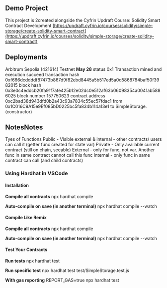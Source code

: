 
## Demo Project
This project is 2created alongside the Cyfrin Updraft Course: Solidity Smart Contract Development
[https://updraft.cyfrin.io/courses/solidity/simple-storage/create-solidity-smart-contract](https://updraft.cyfrin.io/courses/solidity/simple-storage/create-solidity-smart-contract)

## Deployments
Arbitrum Sepolia (421614) Testnet
**May 28**
status	0x1 Transaction mined and execution succeed
transaction hash	0xf666dcddddf87473b867d9f82ebd8445a5b517ed5a0d5868784baf50f3982015
block hash	0x3e0c4eddcb20fa91f7afe425b12e02dc0e512af63b06098354a0041ab5886025
block number	157750623
contract address	0xc2bad38d943dfd0b2a43c93a7834c55ec57fdac1
from	0x1C016C9A15e9Ef085bD0225bc5fa834b114a13e1
to	SimpleStorage.(constructor)

## NotesNotes
Tyes of Functions
Public - Visible external & internal - other contracts/ users can call it (getter func created for state var)
Private - Only available current contract (still on chain, seeable)
External - only for func, not var. Another func in same contract cannot call this func 
Internal - only func in same contract can call (and child contracts)


### Using Hardhat in VSCode

#### Installation
**Compile all contracts**
npx hardhat compile

**Auto-compile on save (in another terminal)**
npx hardhat compile --watch

#### Compile Like Remix
**Compile all contracts**
npx hardhat compile

**Auto-compile on save (in another terminal)**
npx hardhat compile --watch

#### Test Your Contracts
**Run tests**
npx hardhat test

**Run specific test**
npx hardhat test test/SimpleStorage.test.js

**With gas reporting**
REPORT_GAS=true npx hardhat test